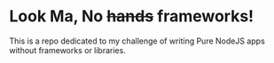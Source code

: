 # Look Ma, No ~~hands~~ frameworks!

This is a repo dedicated to my challenge of writing Pure NodeJS apps without frameworks or libraries.
